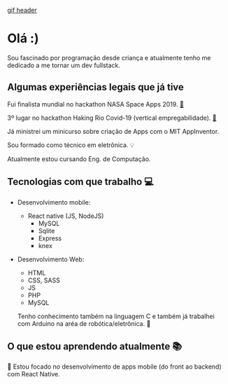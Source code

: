 [gif header](https://i.pinimg.com/originals/f5/5b/0f/f55b0f3e0d9b878ed9192b8358fd1480.gif)

# Olá :)

Sou fascinado por programação desde criança e atualmente tenho me dedicado a me tornar um dev fullstack.

## Algumas experiências legais que já tive

Fui finalista mundial no hackathon NASA Space Apps 2019. [:link:](https://www.dropbox.com/h?preview=Certificate+-+NASA+SPACE+APPS+-+2019+-1.pdf)

3º lugar no hackathon Haking Rio Covid-19 (vertical empregabilidade). [:link:](https://www.dropbox.com/s/ybnh3uhewqvdyp5/Hacking%20help%20-%20Gabriel%20de%20Matos%20Gomes.pdf?dl=0)

Já ministrei um minicurso sobre criação de Apps com o MIT AppInventor.

Sou formado como técnico em eletrônica. :bulb:

Atualmente estou cursando Eng. de Computação.

## Tecnologias com que trabalho :computer:

- Desenvolvimento mobile:
  - React native
  (JS, NodeJS)
    - MySQL
    - Sqlite
    - Express
    - knex
  
- Desenvolvimento Web:
  - HTML
  - CSS, SASS
  - JS
  - PHP
  - MySQL
  
  Tenho conhecimento também na linguagem C e também já trabalhei com Arduino na aréa de robótica/eletrônica. :wrench:
  
## O que estou aprendendo atualmente :books:
  
  :iphone:  Estou focado no desenvolvimento de apps mobile (do front ao backend) com React Native.


